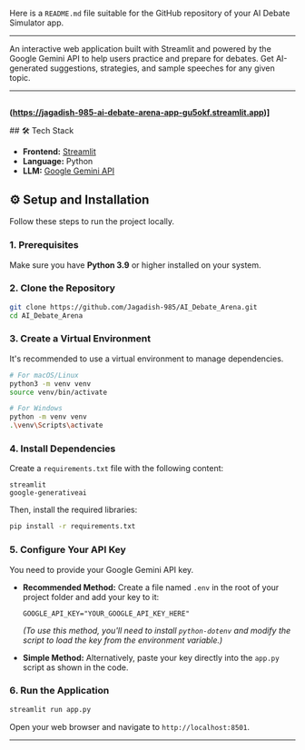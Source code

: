 Here is a `README.md` file suitable for the GitHub repository of your AI Debate Simulator app.

-----



An interactive web application built with Streamlit and powered by the Google Gemini API to help users practice and prepare for debates. Get AI-generated suggestions, strategies, and sample speeches for any given topic.

[](https://www.python.org/downloads/)
[](https://streamlit.io)
[](https://opensource.org/licenses/MIT)

-----

## 

**(https://jagadish-985-ai-debate-arena-app-gu5okf.streamlit.app)]** 

 \#\# 🛠️ Tech Stack

  * **Frontend:** [Streamlit](https://streamlit.io/)
  * **Language:** Python
  * **LLM:** [Google Gemini API](https://ai.google.dev/)

## ⚙️ Setup and Installation

Follow these steps to run the project locally.

### 1\. Prerequisites

Make sure you have **Python 3.9** or higher installed on your system.

### 2\. Clone the Repository

```bash
git clone https://github.com/Jagadish-985/AI_Debate_Arena.git
cd AI_Debate_Arena
```

### 3\. Create a Virtual Environment

It's recommended to use a virtual environment to manage dependencies.

```bash
# For macOS/Linux
python3 -m venv venv
source venv/bin/activate

# For Windows
python -m venv venv
.\venv\Scripts\activate
```

### 4\. Install Dependencies

Create a `requirements.txt` file with the following content:

```
streamlit
google-generativeai
```

Then, install the required libraries:

```bash
pip install -r requirements.txt
```

### 5\. Configure Your API Key

You need to provide your Google Gemini API key.

  * **Recommended Method:** Create a file named `.env` in the root of your project folder and add your key to it:

    ```
    GOOGLE_API_KEY="YOUR_GOOGLE_API_KEY_HERE"
    ```

    *(To use this method, you'll need to install `python-dotenv` and modify the script to load the key from the environment variable.)*

  * **Simple Method:** Alternatively, paste your key directly into the `app.py` script as shown in the code.

### 6\. Run the Application

```bash
streamlit run app.py
```

Open your web browser and navigate to `http://localhost:8501`.

-----

